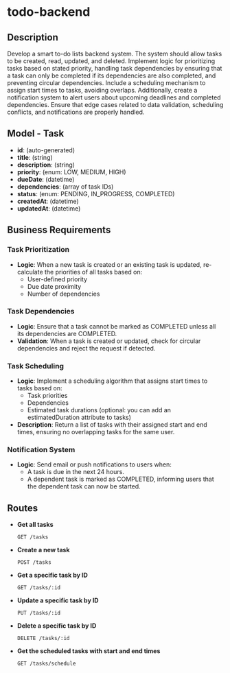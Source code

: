 # todo-backend

## Description
Develop a smart to-do lists backend system. The system should allow tasks to be created, read, updated, and deleted. Implement logic for prioritizing tasks based on stated priority, handling task dependencies by ensuring that a task can only be completed if its dependencies are also completed, and preventing circular dependencies. Include a scheduling mechanism to assign start times to tasks, avoiding overlaps. Additionally, create a notification system to alert users about upcoming deadlines and completed dependencies. Ensure that edge cases related to data validation, scheduling conflicts, and notifications are properly handled.

## Model - Task
- **id**: (auto-generated)
- **title**: (string)
- **description**: (string)
- **priority**: (enum: LOW, MEDIUM, HIGH)
- **dueDate**: (datetime)
- **dependencies**: (array of task IDs)
- **status**: (enum: PENDING, IN_PROGRESS, COMPLETED)
- **createdAt**: (datetime)
- **updatedAt**: (datetime)

## Business Requirements

### Task Prioritization
- **Logic**: When a new task is created or an existing task is updated, re-calculate the priorities of all tasks based on:
  - User-defined priority
  - Due date proximity
  - Number of dependencies

### Task Dependencies
- **Logic**: Ensure that a task cannot be marked as COMPLETED unless all its dependencies are COMPLETED.
- **Validation**: When a task is created or updated, check for circular dependencies and reject the request if detected.

### Task Scheduling
- **Logic**: Implement a scheduling algorithm that assigns start times to tasks based on:
  - Task priorities
  - Dependencies
  - Estimated task durations (optional: you can add an estimatedDuration attribute to tasks)
- **Description**: Return a list of tasks with their assigned start and end times, ensuring no overlapping tasks for the same user.

### Notification System
- **Logic**: Send email or push notifications to users when:
  - A task is due in the next 24 hours.
  - A dependent task is marked as COMPLETED, informing users that the dependent task can now be started.

## Routes

- **Get all tasks**
  ```http
  GET /tasks
  ```

- **Create a new task**
  ```http
  POST /tasks
  ```

- **Get a specific task by ID**
  ```http
  GET /tasks/:id
  ```

- **Update a specific task by ID**
  ```http
  PUT /tasks/:id
  ```

- **Delete a specific task by ID**
  ```http
  DELETE /tasks/:id
  ```

- **Get the scheduled tasks with start and end times**
  ```http
  GET /tasks/schedule
  ```

